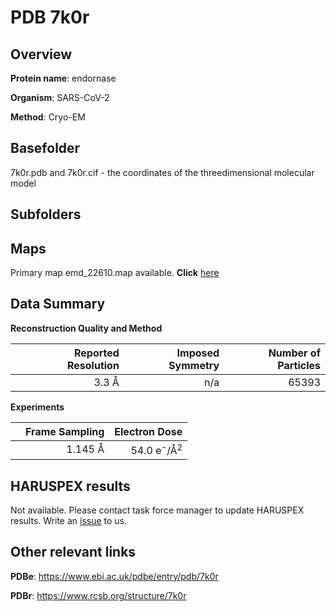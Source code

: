 # PDB 7k0r

## Overview

**Protein name**: endornase

**Organism**: SARS-CoV-2

**Method**: Cryo-EM



## Basefolder

7k0r.pdb and 7k0r.cif - the coordinates of the threedimensional molecular model

## Subfolders









## Maps

Primary map emd_22610.map available. **Click** [here](http://ftp.wwpdb.org/pub/emdb/structures/EMD-22610/map/) 

## Data Summary
**Reconstruction Quality and Method**

|   | Reported Resolution | Imposed Symmetry | Number of Particles |
|---|-------------:|----------------:|--------------:|
|   |3.3 Å|n/a|65393|

**Experiments**

|   | Frame Sampling | Electron Dose |
|---|-------------:|----------------:|
|   |1.145 Å|54.0 e<sup>-</sup>/Å<sup>2</sup>|

## HARUSPEX results

Not available. Please contact task force manager to update HARUSPEX results. Write an [issue](https://github.com/thorn-lab/coronavirus_structural_task_force/issues) to us.

## Other relevant links 
**PDBe**:  https://www.ebi.ac.uk/pdbe/entry/pdb/7k0r
 
**PDBr**: https://www.rcsb.org/structure/7k0r 
